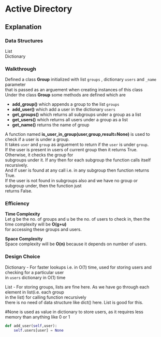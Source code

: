 # Active Directory  
## Explanation  
  
### Data Structures  
List  
Dictionary  
  
### Walkthrough  
Defined a class **Group** initialized with list `groups` , dictionary `users` and `_name` parameter  
that is passed as an arguement when creating instances of this class  
Under the class **Group** some methods are defined which are  
- **add_group()** which appends a group to the list `groups`  
- **add_user()** which add a user in the dictionary `users`  
- **get_groups()** which returns all subgroups under a group as a list  
- **get_users()** which returns all users under a group as a list  
- **get_name()** returns the name of group  
  
  
A function named **is_user_in_group(user,group,result=None)** is used to check if a user is under a group.  
It takes `user` and `group` as arguement to return if the `user` is under `group`.  
If the user is present in users of current group then it returns True. Otherwise, it checks the group for  
subgroups under it. If any then for each subgroup the function calls itself recursively.  
And if user is found at any call i.e. in any subgroup then function returns True.  
If the user is not found in subgroups also and we have no group or subgroup under, then the function just  
returns False.  
  
  
### Efficiency  
**Time Complexity**  
Let g be the no. of groups and u be the no. of users to check in, then the time complexity will be **O(g+u)**  
for accessing these groups and users.  
  
**Space Complexity**  
Space complexity will be **O(n)** because it depends on number of users.  
  


### Design Choice  
Dictionary - For faster lookups i.e. in O(1) time, used for storing users and checking for a particular user  
in `users` dictionary in O(1) time  
  
List - For storing groups, lists are fine here. As we have go through each element in list(i.e. each group  
in the list) for calling function recursively  
there is no need of data structure like dict() here. List is good for this.  
  
#None is used as value in dictionary to store users, as it requires less memory than anything like 0 or 1  

```python
def add_user(self,user):
    self.users[user] = None
```
